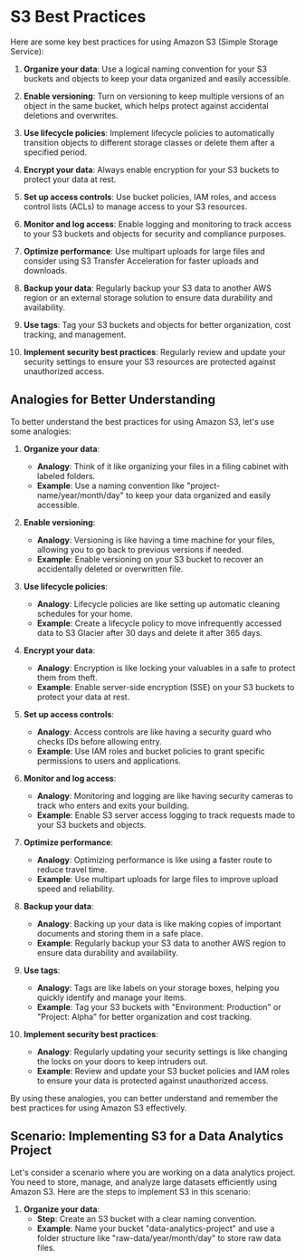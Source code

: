 # S3 Best Practices

Here are some key best practices for using Amazon S3 (Simple Storage Service):

1. **Organize your data**: Use a logical naming convention for your S3 buckets and objects to keep your data organized and easily accessible.

2. **Enable versioning**: Turn on versioning to keep multiple versions of an object in the same bucket, which helps protect against accidental deletions and overwrites.

3. **Use lifecycle policies**: Implement lifecycle policies to automatically transition objects to different storage classes or delete them after a specified period.

4. **Encrypt your data**: Always enable encryption for your S3 buckets to protect your data at rest.

5. **Set up access controls**: Use bucket policies, IAM roles, and access control lists (ACLs) to manage access to your S3 resources.

6. **Monitor and log access**: Enable logging and monitoring to track access to your S3 buckets and objects for security and compliance purposes.

7. **Optimize performance**: Use multipart uploads for large files and consider using S3 Transfer Acceleration for faster uploads and downloads.

8. **Backup your data**: Regularly backup your S3 data to another AWS region or an external storage solution to ensure data durability and availability.

9. **Use tags**: Tag your S3 buckets and objects for better organization, cost tracking, and management.

10. **Implement security best practices**: Regularly review and update your security settings to ensure your S3 resources are protected against unauthorized access.

## Analogies for Better Understanding

To better understand the best practices for using Amazon S3, let's use some analogies:

1. **Organize your data**:
   - **Analogy**: Think of it like organizing your files in a filing cabinet with labeled folders.
   - **Example**: Use a naming convention like "project-name/year/month/day" to keep your data organized and easily accessible.

2. **Enable versioning**:
   - **Analogy**: Versioning is like having a time machine for your files, allowing you to go back to previous versions if needed.
   - **Example**: Enable versioning on your S3 bucket to recover an accidentally deleted or overwritten file.

3. **Use lifecycle policies**:
   - **Analogy**: Lifecycle policies are like setting up automatic cleaning schedules for your home.
   - **Example**: Create a lifecycle policy to move infrequently accessed data to S3 Glacier after 30 days and delete it after 365 days.

4. **Encrypt your data**:
   - **Analogy**: Encryption is like locking your valuables in a safe to protect them from theft.
   - **Example**: Enable server-side encryption (SSE) on your S3 buckets to protect your data at rest.

5. **Set up access controls**:
   - **Analogy**: Access controls are like having a security guard who checks IDs before allowing entry.
   - **Example**: Use IAM roles and bucket policies to grant specific permissions to users and applications.

6. **Monitor and log access**:
   - **Analogy**: Monitoring and logging are like having security cameras to track who enters and exits your building.
   - **Example**: Enable S3 server access logging to track requests made to your S3 buckets and objects.

7. **Optimize performance**:
   - **Analogy**: Optimizing performance is like using a faster route to reduce travel time.
   - **Example**: Use multipart uploads for large files to improve upload speed and reliability.

8. **Backup your data**:
   - **Analogy**: Backing up your data is like making copies of important documents and storing them in a safe place.
   - **Example**: Regularly backup your S3 data to another AWS region to ensure data durability and availability.

9. **Use tags**:
   - **Analogy**: Tags are like labels on your storage boxes, helping you quickly identify and manage your items.
   - **Example**: Tag your S3 buckets with "Environment: Production" or "Project: Alpha" for better organization and cost tracking.

10. **Implement security best practices**:
    - **Analogy**: Regularly updating your security settings is like changing the locks on your doors to keep intruders out.
    - **Example**: Review and update your S3 bucket policies and IAM roles to ensure your data is protected against unauthorized access.

By using these analogies, you can better understand and remember the best practices for using Amazon S3 effectively.
## Scenario: Implementing S3 for a Data Analytics Project

Let's consider a scenario where you are working on a data analytics project. You need to store, manage, and analyze large datasets efficiently using Amazon S3. Here are the steps to implement S3 in this scenario:

1. **Organize your data**:
   - **Step**: Create an S3 bucket with a clear naming convention.
   - **Example**: Name your bucket "data-analytics-project" and use a folder structure like "raw-data/year/month/day" to store raw data files.

